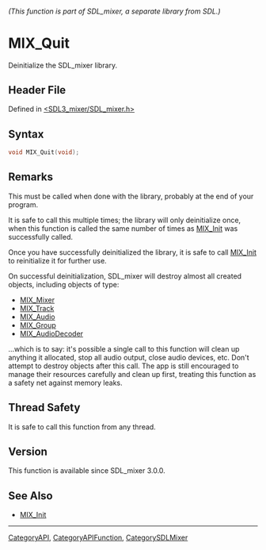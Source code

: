 ###### (This function is part of SDL_mixer, a separate library from SDL.)
# MIX_Quit

Deinitialize the SDL_mixer library.

## Header File

Defined in [<SDL3_mixer/SDL_mixer.h>](https://github.com/libsdl-org/SDL_mixer/blob/main/include/SDL3_mixer/SDL_mixer.h)

## Syntax

```c
void MIX_Quit(void);
```

## Remarks

This must be called when done with the library, probably at the end of your
program.

It is safe to call this multiple times; the library will only deinitialize
once, when this function is called the same number of times as
[MIX_Init](MIX_Init) was successfully called.

Once you have successfully deinitialized the library, it is safe to call
[MIX_Init](MIX_Init) to reinitialize it for further use.

On successful deinitialization, SDL_mixer will destroy almost all created
objects, including objects of type:

- [MIX_Mixer](MIX_Mixer)
- [MIX_Track](MIX_Track)
- [MIX_Audio](MIX_Audio)
- [MIX_Group](MIX_Group)
- [MIX_AudioDecoder](MIX_AudioDecoder)

...which is to say: it's possible a single call to this function will clean
up anything it allocated, stop all audio output, close audio devices, etc.
Don't attempt to destroy objects after this call. The app is still
encouraged to manage their resources carefully and clean up first, treating
this function as a safety net against memory leaks.

## Thread Safety

It is safe to call this function from any thread.

## Version

This function is available since SDL_mixer 3.0.0.

## See Also

- [MIX_Init](MIX_Init)

----
[CategoryAPI](CategoryAPI), [CategoryAPIFunction](CategoryAPIFunction), [CategorySDLMixer](CategorySDLMixer)

